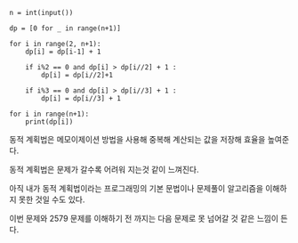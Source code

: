 ```
n = int(input())

dp = [0 for _ in range(n+1)]

for i in range(2, n+1):
    dp[i] = dp[i-1] + 1  

    if i%2 == 0 and dp[i] > dp[i//2] + 1 :
        dp[i] = dp[i//2]+1
        
    if i%3 == 0 and dp[i] > dp[i//3] + 1 :
        dp[i] = dp[i//3] + 1
        
for i in range(n+1):
    print(dp[i])
```
동적 계획법은 메모이제이션 방법을 사용해 중복해 계산되는 값을 저장해 효율을 높여준다.

동적 계획법은 문제가 갈수록 어려워 지는것 같이 느껴진다. 

아직 내가 동적 계획법이라는 프로그래밍의 기본 문법이나 문제풀이 알고리즘을 이해하지 못한 것일 수도 있다.

이번 문제와 2579 문제를 이해하기 전 까지는 다음 문제로 못 넘어갈 것 같은 느낌이 든다.